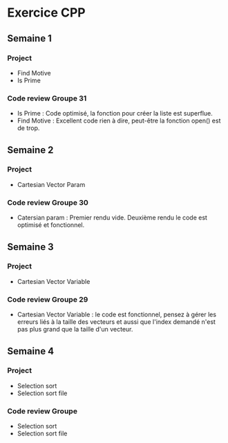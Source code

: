 # Exercice CPP

## Semaine 1

### Project 
- Find Motive
- Is Prime

### Code review Groupe 31
- Is Prime : Code optimisé, la fonction pour créer la liste est superflue.
- Find Motive : Excellent code rien à dire, peut-être la fonction open() est de trop.

## Semaine 2

### Project
- Cartesian Vector Param

### Code review Groupe 30
 - Catersian param : Premier rendu vide. Deuxième rendu le code est optimisé et fonctionnel.

## Semaine 3

### Project
- Cartesian Vector Variable

### Code review Groupe 29
- Cartesian Vector Variable : le code est fonctionnel, pensez à gérer les erreurs liés à la taille des vecteurs et aussi que l'index demandé n'est pas plus grand que la taille d'un vecteur.

## Semaine 4

### Project
- Selection sort
- Selection sort file

### Code review Groupe
- Selection sort
- Selection sort file